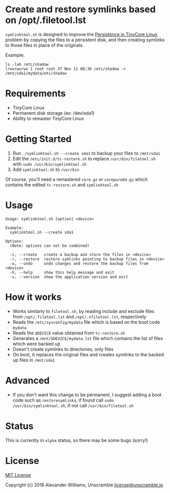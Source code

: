 # Create and restore symlinks based on /opt/.filetool.lst

`symlinktool.sh` is designed to improve the [Persistence in TinyCore Linux](http://wiki.tinycorelinux.net/wiki:persistence_for_dummies#getting_tinycore_to_save_your_documents_and_settings) problem
by copying the files to a persistent disk, and then creating symlinks to those
files in place of the originals.

Example:

```
ls -lah /etc/shadow
lrwxrwxrwx 1 root root 37 Nov 11 08:30 /etc/shadow -> /mnt/sda1/mydata/etc/shadow
```

# Requirements

  * TinyCore Linux
  * Permanent disk storage (ex: /dev/sda1)
  * Ability to remaster TinyCore Linux

# Getting Started

  1. Run `./symlinktool.sh --create sda1` to backup your files to `/mnt/sda1`
  2. Edit the `/etc/init.d/tc-restore.sh` to replace `/usr/bin/filetool.sh` with `sudo /usr/bin/symlinktool.sh`
  3. Add `symlinktool.sh` to `/usr/bin`

Of course, you'll need a remastered `core.gz` or `corepure64.gz` which contains the edited `tc-restore.sh` and `symlinktool.sh`

# Usage

```
Usage: symlinktool.sh [option] <device>

Example:
  symlinktool.sh --create sda1

Options:
  (Note: options can not be combined)

  -c, --create   create a backup and store the files in <device>
  -r, --restore  restore symlinks pointing to backup files in <device>
  -u, --undo     undo changes and restore the backup files from <device>
  -h, --help     show this help message and exit
  -v, --version  show the application version and exit
```

# How it works

* Works similarly to `filetool.sh`, by reading include and exclude files from `/opt/.filetool.lst` and `/opt/.xfiletool.lst`, respectively
* Reads the `/etc/sysconfig/mydata` file which is based on the boot code `mydata`
* Reads the `$DEVICE` value obtained from `tc-restore.sh`
* Generates a `/mnt/$DEVICE/mydata.lst` file which contains the list of files which were backed up
* Doesn't create symlinks to directories, only files
* On boot, it replaces the original files and creates symlinks to the backed up files in `/mnt/sda1`

# Advanced

* If you don't want this change to be permanent, I suggest adding a boot code such as `restoresymlinks`, if found call `sudo /usr/bin/symlinktool.sh`, if not call `/usr/bin/filetool.sh`

# Status

This is currently in `alpha` status, so there may be some bugs (sorry!)

# License

[MIT License](LICENSE)

Copyright (c) 2016 Alexander Williams, Unscramble <license@unscramble.jp>
